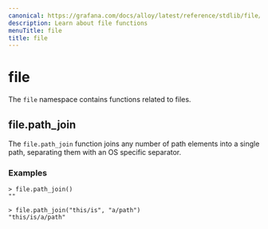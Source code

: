 ```yaml
---
canonical: https://grafana.com/docs/alloy/latest/reference/stdlib/file/
description: Learn about file functions
menuTitle: file
title: file
---
```


# file

The `file` namespace contains functions related to files.

## file.path_join

The `file.path_join` function joins any number of path elements into a single path, separating them with an OS specific separator.

### Examples

```
> file.path_join()
""

> file.path_join("this/is", "a/path")
"this/is/a/path"
```
